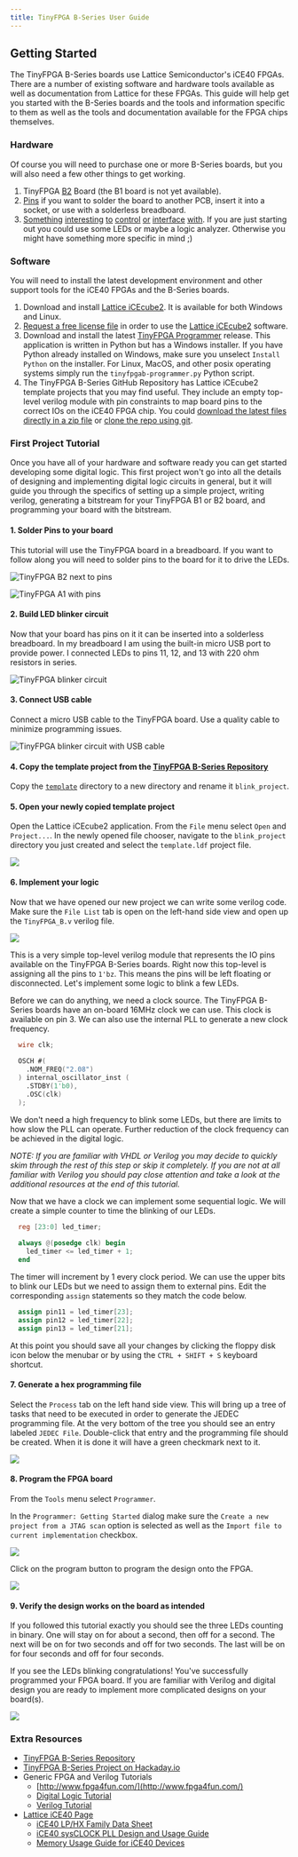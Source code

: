 ```yaml
---
title: TinyFPGA B-Series User Guide
---
```


## Getting Started
The TinyFPGA B-Series boards use Lattice Semiconductor's iCE40 FPGAs.  There are a number of existing software and hardware tools available as well as documentation from Lattice for these FPGAs.  This guide will help get you started with the B-Series boards and the tools and information specific to them as well as the tools and documentation available for the FPGA chips themselves.

### Hardware
Of course you will need to purchase one or more B-Series boards, but you will also need a few other things to get working.

1. TinyFPGA [B2](http://store.tinyfpga.com/product/tinyfpga-B2) Board (the B1 board is not yet available).
2. [Pins](http://store.tinyfpga.com/product/b-series-pins) if you want to solder the board to another PCB, insert it into a socket, or use with a solderless breadboard.
3. [Something](https://www.google.com/search?q=godzilla+robot&safe=active&tbm=isch) [interesting](https://www.google.com/search?q=quad+copter&safe=active&tbm=isch) [to](https://www.google.com/search?q=3d+printer+open+source&safe=active&tbm=isch) [control](https://www.google.com/search?q=vga+graphics&safe=active&tbm=isch) [or](https://www.google.com/search?q=retro+console&safe=active&tbm=isch) [interface](https://www.google.com/search?q=retro+computer&safe=active&tbm=isch) [with](https://www.google.com/search?q=tcp+ip&safe=active&tbm=isch).  If you are just starting out you could use some LEDs or maybe a logic analyzer.  Otherwise you might have something more specific in mind ;)

### Software
You will need to install the latest development environment and other support tools for the iCE40 FPGAs and the B-Series boards.

1. Download and install [Lattice iCEcube2](http://www.latticesemi.com/iCEcube2).  It is available for both Windows and Linux.
2. [Request a free license file](http://www.latticesemi.com/Support/Licensing/DiamondAndiCEcube2SoftwareLicensing/DiamondFree.aspx) in order to use the [Lattice iCEcube2](http://www.latticesemi.com/iCEcube2) software.
3. Download and install the latest [TinyFPGA Programmer](https://github.com/tinyfpga/TinyFPGA-Programmer-Application/releases) release.  This application is written in Python but has a Windows installer.  If you have Python already installed on Windows, make sure you unselect `Install Python` on the installer.  For Linux, MacOS, and other posix operating systems simply run the `tinyfpgab-programmer.py` Python script. 
4. The TinyFPGA B-Series GitHub Repository has Lattice iCEcube2 template projects that you may find useful.  They include an empty top-level verilog module with pin constraints to map board pins to the correct IOs on the iCE40 FPGA chip.  You could [download the latest files directly in a zip file](https://github.com/tinyfpga/TinyFPGA-B-Series/archive/master.zip) or [clone the repo using git](https://github.com/tinyfpga/TinyFPGA-B-Series.git).

### First Project Tutorial

Once you have all of your hardware and software ready you can get started developing some digital logic.  This first project won't go into all the details of designing and implementing digital logic circuits in general, but it will guide you through the specifics of setting up a simple project, writing verilog, generating a bitstream for your TinyFPGA B1 or B2 board, and programming your board with the bitstream. 

#### 1. Solder Pins to your board

This tutorial will use the TinyFPGA board in a breadboard.  If you want to follow along you will need to solder pins to the board for it to drive the LEDs.

![TinyFPGA B2 next to pins](tinyfpga-b-no-pins.jpg)

![TinyFPGA A1 with pins](tinyfpga-b-with-pins.jpg)

#### 2. Build LED blinker circuit

Now that your board has pins on it it can be inserted into a solderless breadboard.  In my breadboard I am using the built-in micro USB port to provide power.  I connected LEDs to pins 11, 12, and 13 with 220 ohm resistors in series.

![TinyFPGA blinker circuit](tinyfpga-b-tutorial-circuit.JPG)

#### 3. Connect USB cable

Connect a micro USB cable to the TinyFPGA board.  Use a quality cable to minimize programming issues.

![TinyFPGA blinker circuit with USB cable](tinyfpga-b-tutorial-programmer.JPG)

#### 4. Copy the template project from the [TinyFPGA B-Series Repository](https://github.com/tinyfpga/TinyFPGA-B-Series/archive/master.zip)

Copy the [`template`](https://github.com/tinyfpga/TinyFPGA-B-Series/tree/master/template) directory to a new directory and rename it `blink_project`.

#### 5. Open your newly copied template project

Open the Lattice iCEcube2 application.  From the `File` menu select `Open` and `Project...`.  In the newly opened file chooser, navigate to the `blink_project` directory you just created and select the `template.ldf` project file.

![](lattice-icecube2-select-project.png)

#### 6. Implement your logic

Now that we have opened our new project we can write some verilog code.  Make sure the `File List` tab is open on the left-hand side view and open up the `TinyFPGA_B.v` verilog file.

![](lattice-diamond-b-top-level.png)

This is a very simple top-level verilog module that represents the IO pins available on the TinyFPGA B-Series boards.  Right now this top-level is assigning all the pins to `1'bz`.  This means the pins will be left floating or disconnected.  Let's implement some logic to blink a few LEDs.

Before we can do anything, we need a clock source.  The TinyFPGA B-Series boards have an on-board 16MHz clock we can use.  This clock is available on pin 3.  We can also use the internal PLL to generate a new clock frequency.

```verilog
  wire clk;
  
  OSCH #(
    .NOM_FREQ("2.08")
  ) internal_oscillator_inst (
    .STDBY(1'b0), 
    .OSC(clk)
  ); 
```

We don't need a high frequency to blink some LEDs, but there are limits to how slow the PLL can operate.  Further reduction of the clock frequency can be achieved in the digital logic.

_NOTE: If you are familiar with VHDL or Verilog you may decide to quickly skim through the rest of this step or skip it completely.  If you are not at all familiar with Verilog you should pay close attention and take a look at the additional resources at the end of this tutorial._

Now that we have a clock we can implement some sequential logic.  We will create a simple counter to time the blinking of our LEDs.

```verilog
  reg [23:0] led_timer;
  
  always @(posedge clk) begin
    led_timer <= led_timer + 1; 
  end
```

The timer will increment by 1 every clock period.  We can use the upper bits to blink our LEDs but we need to assign them to external pins.  Edit the corresponding `assign` statements so they match the code below.

```verilog
  assign pin11 = led_timer[23];
  assign pin12 = led_timer[22];
  assign pin13 = led_timer[21];
```

At this point you should save all your changes by clicking the floppy disk icon below the menubar or by using the `CTRL + SHIFT + S` keyboard shortcut.  

#### 7. Generate a hex programming file

Select the `Process` tab on the left hand side view.  This will bring up a tree of tasks that need to be executed in order to generate the JEDEC programming file.  At the very bottom of the tree you should see an entry labeled `JEDEC File`.  Double-click that entry and the programming file should be created.  When it is done it will have a green checkmark next to it.

![](lattice-diamond-b-project-view.png)

#### 8. Program the FPGA board

From the `Tools` menu select `Programmer`.  

In the `Programmer: Getting Started` dialog make sure the `Create a new project from a JTAG scan` option is selected as well as the `Import file to current implementation` checkbox.

![](lattice-programmer-getting-started.png)

Click on the program button to program the design onto the FPGA.

![](lattice-diamond-program-button.png)

#### 9. Verify the design works on the board as intended

If you followed this tutorial exactly you should see the three LEDs counting in binary.  One will stay on for about a second, then off for a second.  The next will be on for two seconds and off for two seconds.  The last will be on for four seconds and off for four seconds.

If you see the LEDs blinking congratulations!  You've successfully programmed your FPGA board.  If you are familiar with Verilog and digital design you are ready to implement more complicated designs on your board(s).

![](tinyfpga-a-blinky.jpg)

### Extra Resources
* [TinyFPGA B-Series Repository](https://github.com/tinyfpga/TinyFPGA-B-Series)
* [TinyFPGA B-Series Project on Hackaday.io](https://hackaday.io/project/26848-tinyfpga-b-series)
* Generic FPGA and Verilog Tutorials
  * [http://www.fpga4fun.com/](http://www.fpga4fun.com/)
  * [Digital Logic Tutorial](http://www.asic-world.com/digital/tutorial.html)
  * [Verilog Tutorial](http://www.asic-world.com/verilog/veritut.html)
* [Lattice iCE40 Page](http://www.latticesemi.com/Products/FPGAandCPLD/iCE40.aspx)
  * [iCE40 LP/HX Family Data Sheet](http://www.latticesemi.com/view_document?document_id=49312)
  * [iCE40 sysCLOCK PLL Design and Usage Guide](http://www.latticesemi.com/view_document?document_id=47778)
  * [Memory Usage Guide for iCE40 Devices](http://www.latticesemi.com/view_document?document_id=47775)
